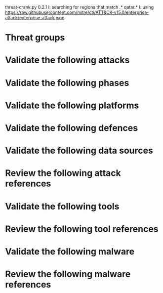 threat-crank.py 0.2.1
I: searching for regions that match .* qatar.*
I: using https://raw.githubusercontent.com/mitre/cti/ATT&CK-v15.0/enterprise-attack/enterprise-attack.json
# Threat groups


# Validate the following attacks


# Validate the following phases


# Validate the following platforms


# Validate the following defences


# Validate the following data sources


# Review the following attack references


# Validate the following tools


# Review the following tool references


# Validate the following malware


# Review the following malware references


